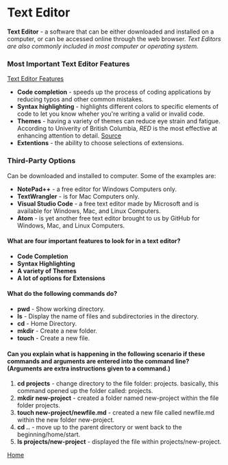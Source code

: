 # Text Editor

**Text Editor** - a software that can be either downloaded and installed on a computer, or can be accessed online through the web browser.
*Text Editors are also commonly included in most computer or operating system.*

### Most Important Text Editor Features 
[Text Editor Features](https://codefellows.github.io/code-102-guide/curriculum/class-02/Choosing-A-Text-Editor--The-Older-Coder.pdf)
- **Code completion** - speeds up the process of coding applications by reducing typos and other common mistakes.
- **Syntax highlighting** - highlights different colors to specific elements of code to let you know wheher you're writing a valid or invalid code.
- **Themes** - having a variety of themes can reduce eye strain and fatigue. According to Univerity of British Columbia, *RED* is the most effective at enhancing attention to detail. [Source](https://www.calendar.com/blog/how-to-color-code-your-calendar-for-optimal-success/#:~:text=The%20University%20of%20British%20Columbia,that%20deserve%20your%20undivided%20attention.)
- **Extentions** - the ability to choose selections of extensions.

### Third-Party Options
Can be downloaded and installed to computer. Some of the examples are:
- **NotePad++** - a free editor for Windows Computers only.
- **TextWrangler** - is for Mac Computers only.
- **Visual Studio Code** - a free text editor made by Microsoft and is available for Windows, Mac, and Linux Computers.
- **Atom** - is yet another free text editor brought to us by GitHub for Windows, Mac, and Linux Computers.


#### What are four important features to look for in a text editor?
- **Code Completion**
- **Syntax Highlighting**
- **A variety of Themes**
- **A lot of options for Extensions**

#### What do the following commands do?
- **pwd** - Show working directory.
- **ls** - Display the name of files and subdirectories in the directory.
- **cd** - Home Directory.
- **mkdir** - Create a new folder.
- **touch** - Create a new file.

#### Can you explain what is happening in the following scenario if these commands and arguments are entered into the command line? (Arguments are extra instructions given to a command.)
1. **cd projects** - change directory to the file folder: projects. basically, this command opened up the folder called: projects.
2. **mkdir new-project** - created a folder named new-project within the file folder projects.
3. **touch new-project/newfile.md** - created a new file called newfile.md within the new folder new-project.
4. **cd ..** - move up to the parent directory or went back to the beginning/home/start.
5. **ls projects/new-project** - displayed the file within projects/new-project.

[Home](README.md)
